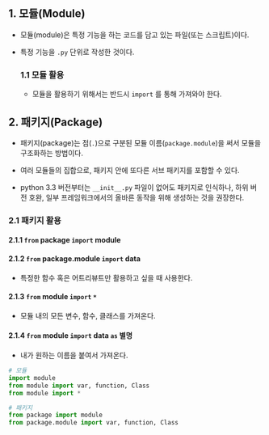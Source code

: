 ## 1. 모듈(Module)

- 모듈(module)은 특정 기능을 하는 코드를 담고 있는 파일(또는 스크립트)이다.

- 특정 기능을 `.py` 단위로 작성한 것이다.

  ### 1.1 모듈 활용

  - 모듈을 활용하기 위해서는 반드시 `import` 를 통해 가져와야 한다.



## 2. 패키지(Package)

- 패키지(package)는 점(`.`)으로 구분된 모듈 이름(`package.module`)을 써서 모듈을 구조화하는 방법이다.
- 여러 모듈들의 집합으로, 패키지 안에 또다른 서브 패키지를 포함할 수 있다.

- python 3.3 버전부터는 `__init__.py` 파일이 없어도 패키지로 인식하나, 하위 버전 호완, 일부 프레임워크에서의 올바른 동작을 위해 생성하는 것을 권장한다.

### 2.1 패키지 활용

#### 2.1.1 `from` package `import` module 

#### 2.1.2 `from` package.module `import` data

- 특정한 함수 혹은 어트리뷰트만 활용하고 싶을 때 사용한다.

#### 2.1.3 `from` module `import` `*`

- 모듈 내의 모든 변수, 함수, 클래스를 가져온다.

#### 2.1.4 `from` module `import` data `as` 별명

- 내가 원하는 이름을 붙여서 가져온다.



```python
# 모듈
import module
from module import var, function, Class
from module import *

# 패키지
from package import module
from package.module import var, function, Class
```

